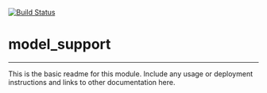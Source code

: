 [![Build Status](https://travis-ci.org/chenry/model_support.svg?branch=master)](https://travis-ci.org/chenry/model_support)

# model_support
---

This is the basic readme for this module. Include any usage or deployment instructions and links to other documentation here.